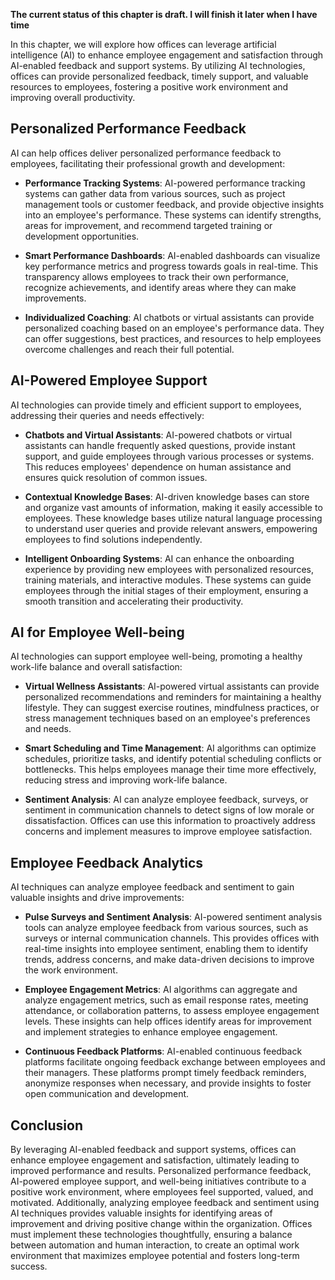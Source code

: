 **The current status of this chapter is draft. I will finish it later when I have time**

In this chapter, we will explore how offices can leverage artificial intelligence (AI) to enhance employee engagement and satisfaction through AI-enabled feedback and support systems. By utilizing AI technologies, offices can provide personalized feedback, timely support, and valuable resources to employees, fostering a positive work environment and improving overall productivity.

Personalized Performance Feedback
---------------------------------

AI can help offices deliver personalized performance feedback to employees, facilitating their professional growth and development:

* **Performance Tracking Systems**: AI-powered performance tracking systems can gather data from various sources, such as project management tools or customer feedback, and provide objective insights into an employee's performance. These systems can identify strengths, areas for improvement, and recommend targeted training or development opportunities.

* **Smart Performance Dashboards**: AI-enabled dashboards can visualize key performance metrics and progress towards goals in real-time. This transparency allows employees to track their own performance, recognize achievements, and identify areas where they can make improvements.

* **Individualized Coaching**: AI chatbots or virtual assistants can provide personalized coaching based on an employee's performance data. They can offer suggestions, best practices, and resources to help employees overcome challenges and reach their full potential.

AI-Powered Employee Support
---------------------------

AI technologies can provide timely and efficient support to employees, addressing their queries and needs effectively:

* **Chatbots and Virtual Assistants**: AI-powered chatbots or virtual assistants can handle frequently asked questions, provide instant support, and guide employees through various processes or systems. This reduces employees' dependence on human assistance and ensures quick resolution of common issues.

* **Contextual Knowledge Bases**: AI-driven knowledge bases can store and organize vast amounts of information, making it easily accessible to employees. These knowledge bases utilize natural language processing to understand user queries and provide relevant answers, empowering employees to find solutions independently.

* **Intelligent Onboarding Systems**: AI can enhance the onboarding experience by providing new employees with personalized resources, training materials, and interactive modules. These systems can guide employees through the initial stages of their employment, ensuring a smooth transition and accelerating their productivity.

AI for Employee Well-being
--------------------------

AI technologies can support employee well-being, promoting a healthy work-life balance and overall satisfaction:

* **Virtual Wellness Assistants**: AI-powered virtual assistants can provide personalized recommendations and reminders for maintaining a healthy lifestyle. They can suggest exercise routines, mindfulness practices, or stress management techniques based on an employee's preferences and needs.

* **Smart Scheduling and Time Management**: AI algorithms can optimize schedules, prioritize tasks, and identify potential scheduling conflicts or bottlenecks. This helps employees manage their time more effectively, reducing stress and improving work-life balance.

* **Sentiment Analysis**: AI can analyze employee feedback, surveys, or sentiment in communication channels to detect signs of low morale or dissatisfaction. Offices can use this information to proactively address concerns and implement measures to improve employee satisfaction.

Employee Feedback Analytics
---------------------------

AI techniques can analyze employee feedback and sentiment to gain valuable insights and drive improvements:

* **Pulse Surveys and Sentiment Analysis**: AI-powered sentiment analysis tools can analyze employee feedback from various sources, such as surveys or internal communication channels. This provides offices with real-time insights into employee sentiment, enabling them to identify trends, address concerns, and make data-driven decisions to improve the work environment.

* **Employee Engagement Metrics**: AI algorithms can aggregate and analyze engagement metrics, such as email response rates, meeting attendance, or collaboration patterns, to assess employee engagement levels. These insights can help offices identify areas for improvement and implement strategies to enhance employee engagement.

* **Continuous Feedback Platforms**: AI-enabled continuous feedback platforms facilitate ongoing feedback exchange between employees and their managers. These platforms prompt timely feedback reminders, anonymize responses when necessary, and provide insights to foster open communication and development.

Conclusion
----------

By leveraging AI-enabled feedback and support systems, offices can enhance employee engagement and satisfaction, ultimately leading to improved performance and results. Personalized performance feedback, AI-powered employee support, and well-being initiatives contribute to a positive work environment, where employees feel supported, valued, and motivated. Additionally, analyzing employee feedback and sentiment using AI techniques provides valuable insights for identifying areas of improvement and driving positive change within the organization. Offices must implement these technologies thoughtfully, ensuring a balance between automation and human interaction, to create an optimal work environment that maximizes employee potential and fosters long-term success.

